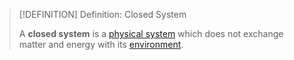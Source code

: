 >[!DEFINITION] Definition: Closed System
>
>A **closed system** is a [physical system](Physical%20System.md) which does not exchange matter and energy with its [environment](Physical%20System.md).
>